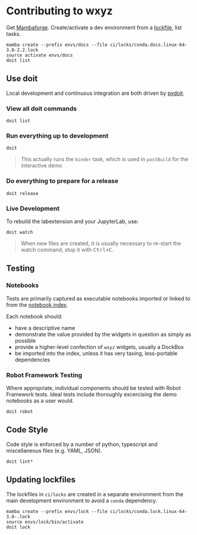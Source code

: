 # Contributing to wxyz

Get [Mambaforge][]. Create/activate a dev environment from a [lockfile][], list tasks.

    mamba create --prefix envs/docs --file ci/locks/conda.docs.linux-64-3.8-2.2.lock
    source activate envs/docs
    doit list

[mambaforge]: https://github.com/conda-forge/miniforge/releases
[lockfile]: ./ci/locks

## Use doit

Local development and continuous integration are both driven by [pydoit](https://pydoit.org/contents.html).

### View all doit commands

    doit list

### Run everything up to development

    doit

> This actually runs the `binder` task, which is used in `postBuild` for the
> interactive demo

### Do everything to prepare for a release

    doit release

### Live Development

To rebuild the labextension and your JupyterLab, use:

    doit watch

> When new files are created, it is usually necessary to re-start the watch command,
> stop it with <kbd>Ctrl+C</kbd>.

## Testing

### Notebooks

Tests are primarily captured as executable notebooks imported or linked to from
the [notebook index](src/py/wxyz_notebooks/src/wxyz/notebooks/index.ipynb).

Each notebook should:

- have a descriptive name
- demonstrate the value provided by the widgets in question as simply as possible
- provide a higher-level confection of `wxyz` widgets, usually a DockBox
- be imported into the index, unless it has very taxing, less-portable dependencies

### Robot Framework Testing

Where appropriate, individual components should be tested with Robot Framework
tests. Ideal tests include thoroughly excercising the demo notebooks as a user would.

    doit robot

## Code Style

Code style is enforced by a number of python, typescript and miscellaneous files
(e.g. YAML, JSON).

    doit lint*

## Updating lockfiles

The lockfiles in `ci/locks` are created in a separate environment from the main
development environment to avoid a `conda` dependency.

    mamba create --prefix envs/lock --file ci/locks/conda.lock.linux-64-3.8-.lock
    source envs/lock/bin/activate
    doit lock

